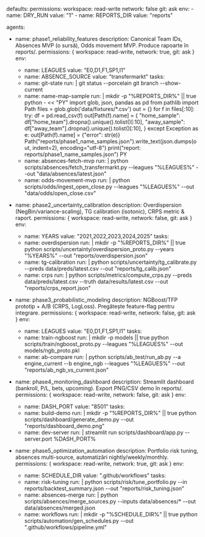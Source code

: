 defaults:
  permissions:
    workspace: read-write
    network: false
    git: ask
  env:
    - name: DRY_RUN
      value: "1"
    - name: REPORTS_DIR
      value: "reports"

agents:
  - name: phase1_reliability_features
    description: Canonical Team IDs, Absences MVP (o sursă), Odds movement MVP. Produce rapoarte în reports/.
    permissions: { workspace: read-write, network: true, git: ask }
    env:
      - name: LEAGUES
        value: "E0,D1,F1,SP1,I1"
      - name: ABSENCE_SOURCE
        value: "transfermarkt"
    tasks:
      - name: git-state
        run: |
          git status --porcelain
          git branch --show-current
      - name: name-map-sample
        run: |
          mkdir -p "%REPORTS_DIR%" || true
          python - << "PY"
          import glob, json, pandas as pd
          from pathlib import Path
          files = glob.glob('data/fixtures/*.csv')
          out = {}
          for f in files[:10]:
              try:
                  df = pd.read_csv(f)
                  out[Path(f).name] = {
                    "home_sample": df["home_team"].dropna().unique().tolist()[:10],
                    "away_sample": df["away_team"].dropna().unique().tolist()[:10],
                  }
              except Exception as e:
                  out[Path(f).name] = {"error": str(e)}
          Path("reports/phase1_name_samples.json").write_text(json.dumps(out, indent=2), encoding="utf-8")
          print("report: reports/phase1_name_samples.json")
          PY
      - name: absences-fetch-mvp
        run: |
          python scripts/absences/fetch_transfermarkt.py --leagues "%LEAGUES%" --out "data/absences/latest.json"
      - name: odds-movement-mvp
        run: |
          python scripts/odds/ingest_open_close.py --leagues "%LEAGUES%" --out "data/odds/open_close.csv"

  - name: phase2_uncertainty_calibration
    description: Overdispersion (NegBin/variance-scaling), TG calibration (isotonic), CRPS metric & raport.
    permissions: { workspace: read-write, network: false, git: ask }
    env:
      - name: YEARS
        value: "2021,2022,2023,2024,2025"
    tasks:
      - name: overdispersion
        run: |
          mkdir -p "%REPORTS_DIR%" || true
          python scripts/uncertainty/overdispersion_proto.py --years "%YEARS%" --out "reports/overdispersion.json"
      - name: tg-calibration
        run: |
          python scripts/uncertainty/tg_calibrate.py --preds data/preds/latest.csv --out "reports/tg_calib.json"
      - name: crps
        run: |
          python scripts/metrics/compute_crps.py --preds data/preds/latest.csv --truth data/results/latest.csv --out "reports/crps_report.json"

  - name: phase3_probabilistic_modeling
    description: NGBoost/TFP prototip + A/B (CRPS, LogLoss). Pregătește feature-flag pentru integrare.
    permissions: { workspace: read-write, network: false, git: ask }
    env:
      - name: LEAGUES
        value: "E0,D1,F1,SP1,I1"
    tasks:
      - name: train-ngboost
        run: |
          mkdir -p models || true
          python scripts/train/ngboost_proto.py --leagues "%LEAGUES%" --out models/ngb_proto.pkl
      - name: ab-compare
        run: |
          python scripts/ab_test/run_ab.py --a engine_current --b engine_ngb --leagues "%LEAGUES%" --out "reports/ab_ngb_vs_current.json"

  - name: phase4_monitoring_dashboard
    description: Streamlit dashboard (bankroll, P/L, bets, upcoming). Export PNG/CSV demo în reports/.
    permissions: { workspace: read-write, network: false, git: ask }
    env:
      - name: DASH_PORT
        value: "8501"
    tasks:
      - name: build-demo
        run: |
          mkdir -p "%REPORTS_DIR%" || true
          python scripts/dashboard/generate_demo.py --out "reports/dashboard_demo.png"
      - name: dev-server
        run: |
          streamlit run scripts/dashboard/app.py --server.port %DASH_PORT%

  - name: phase5_optimization_automation
    description: Portfolio risk tuning, absences multi-source, automatizări nightly/weekly/monthly.
    permissions: { workspace: read-write, network: true, git: ask }
    env:
      - name: SCHEDULE_DIR
        value: ".github/workflows"
    tasks:
      - name: risk-tuning
        run: |
          python scripts/risk/tune_portfolio.py --in reports/backtest_summary.json --out "reports/risk_tuning.json"
      - name: absences-merge
        run: |
          python scripts/absences/merge_sources.py --inputs data/absences/* --out data/absences/merged.json
      - name: workflows
        run: |
          mkdir -p "%SCHEDULE_DIR%" || true
          python scripts/automation/gen_schedules.py --out ".github/workflows/pipeline.yml"
